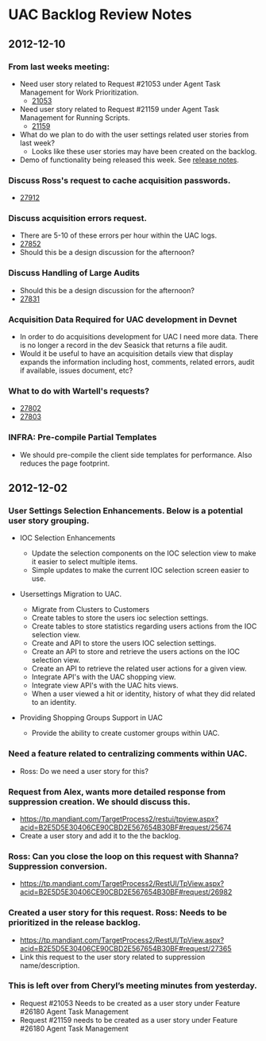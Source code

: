 UAC Backlog Review Notes
========================

## 2012-12-10

### From last weeks meeting:

- Need user story related to Request #21053 under Agent Task Management for Work Prioritization.
    - [21053](https://tp.mandiant.com/TargetProcess2/restui/tpview.aspx?acid=B2E5D5E30406CE90CBD2E567654B30BF#request/21053)
- Need user story related to Request #21159 under Agent Task Management for Running Scripts.
    - [21159](https://tp.mandiant.com/TargetProcess2/restui/tpview.aspx?acid=B2E5D5E30406CE90CBD2E567654B30BF#request/21159)
- What do we plan to do with the user settings related user stories from last week?
    - Looks like these user stories may have been created on the backlog.
- Demo of functionality being released this week.  See [release notes](https://github.mandiant.com/amilano/uac-node/blob/master/docs/release-notes.md).

### Discuss Ross's request to cache acquisition passwords.
- [27912](https://tp.mandiant.com/TargetProcess2/RestUI/TpView.aspx?acid=B2E5D5E30406CE90CBD2E567654B30BF#request/27912)

### Discuss acquisition errors request.
- There are 5-10 of these errors per hour within the UAC logs.
- [27852](https://tp.mandiant.com/TargetProcess2/restui/tpview.aspx?acid=B2E5D5E30406CE90CBD2E567654B30BF#request/27852)
- Should this be a design discussion for the afternoon?

### Discuss Handling of Large Audits
- Should this be a design discussion for the afternoon?
- [27831](https://tp.mandiant.com/TargetProcess2/restui/tpview.aspx?acid=B2E5D5E30406CE90CBD2E567654B30BF#request/27831)

### Acquisition Data Required for UAC development in Devnet
- In order to do acquisitions development for UAC I need more data.  There is no longer a record in the dev Seasick
  that returns a file audit.
- Would it be useful to have an acquisition details view that display expands the information including host, comments,
  related errors, audit if available, issues document, etc?

### What to do with Wartell's requests?
- [27802](https://tp.mandiant.com/TargetProcess2/RestUI/TpView.aspx?acid=B2E5D5E30406CE90CBD2E567654B30BF#request/27802)
- [27803](https://tp.mandiant.com/TargetProcess2/Project/HelpDesk/Request/View.aspx?RequestID=27803)

### INFRA: Pre-compile Partial Templates
- We should pre-compile the client side templates for performance.  Also reduces the page footprint.


## 2012-12-02

### User Settings Selection Enhancements.  Below is a potential user story grouping.

- IOC Selection Enhancements
    - Update the selection components on the IOC selection view to make it easier to select multiple items.
    - Simple updates to make the current IOC selection screen easier to use.

- Usersettings Migration to UAC.
    - Migrate from Clusters to Customers
    - Create tables to store the users ioc selection settings.
    - Create tables to store statistics regarding users actions from the IOC selection view.
    - Create and API to store the users IOC selection settings.
    - Create an API to store and retrieve the users actions on the IOC selection view.
    - Create an API to retrieve the related user actions for a given view.
    - Integrate API's with the UAC shopping view.
    - Integrate view API's with the UAC hits views.
    - When a user viewed a hit or identity, history of what they did related to an identity.

- Providing Shopping Groups Support in UAC
    - Provide the ability to create customer groups within UAC.

### Need a feature related to centralizing comments within UAC.
- Ross: Do we need a user story for this?

### Request from Alex, wants more detailed response from suppression creation.  We should discuss this.
- https://tp.mandiant.com/TargetProcess2/restui/tpview.aspx?acid=B2E5D5E30406CE90CBD2E567654B30BF#request/25674
- Create a user story and add it to the the backlog.

### Ross: Can you close the loop on this request with Shanna?  Suppression conversion.
- https://tp.mandiant.com/TargetProcess2/RestUI/TpView.aspx?acid=B2E5D5E30406CE90CBD2E567654B30BF#request/26982

### Created a user story for this request.  Ross: Needs to be prioritized in the release backlog.
- https://tp.mandiant.com/TargetProcess2/RestUI/TpView.aspx?acid=B2E5D5E30406CE90CBD2E567654B30BF#request/27365
- Link this request to the user story related to suppression name/description.

### This is left over from Cheryl’s meeting minutes from yesterday.
- Request #21053 Needs to be created as a user story under Feature #26180 Agent Task Management
- Request #21159 needs to be created as a user story under Feature #26180  Agent Task Management